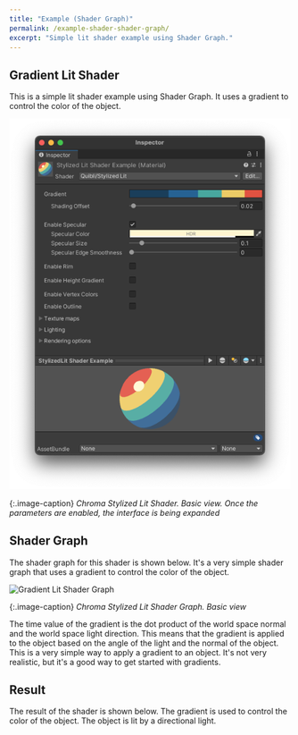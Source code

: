 ```yaml
---
title: "Example (Shader Graph)"
permalink: /example-shader-shader-graph/
excerpt: "Simple lit shader example using Shader Graph."
---
```


## Gradient Lit Shader

This is a simple lit shader example using Shader Graph. It uses a gradient to control the color of the object.

![Gradient Lit Shader](../assets/images/manual_images/quibli_stylized_lit_shader_interface_basic.png)

{:.image-caption}
*Chroma Stylized Lit Shader. Basic view. Once the parameters are enabled, the interface is being expanded*

## Shader Graph

The shader graph for this shader is shown below. It's a very simple shader graph that uses a gradient to control the color of the object.

![Gradient Lit Shader Graph](../assets/images/manual_images/quibli_stylized_lit_shader_graph_basic.png)

{:.image-caption}
*Chroma Stylized Lit Shader Graph. Basic view*

The time value of the gradient is the dot product of the world space normal and the world space light direction. This means that the gradient is applied to the object based on the angle of the light and the normal of the object. This is a very simple way to apply a gradient to an object. It's not very realistic, but it's a good way to get started with gradients.

## Result

The result of the shader is shown below. The gradient is used to control the color of the object. The object is lit by a directional light.
